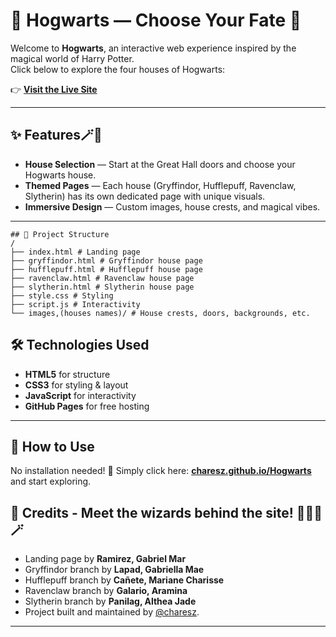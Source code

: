 # 🏰 Hogwarts — Choose Your Fate 🎩

Welcome to **Hogwarts**, an interactive web experience inspired by the magical world of Harry Potter.  
Click below to explore the four houses of Hogwarts:

👉 **[Visit the Live Site](https://charesz.github.io/Hogwarts/)**  

---

## ✨ Features🪄🔮

- **House Selection** — Start at the Great Hall doors and choose your Hogwarts house.  
- **Themed Pages** — Each house (Gryffindor, Hufflepuff, Ravenclaw, Slytherin) has its own dedicated page with unique visuals.  
- **Immersive Design** — Custom images, house crests, and magical vibes.  

---

```
## 📂 Project Structure
/
├── index.html # Landing page
├── gryffindor.html # Gryffindor house page
├── hufflepuff.html # Hufflepuff house page
├── ravenclaw.html # Ravenclaw house page
├── slytherin.html # Slytherin house page
├── style.css # Styling
├── script.js # Interactivity
└── images,(houses names)/ # House crests, doors, backgrounds, etc.
```

## 🛠️ Technologies Used

- **HTML5** for structure  
- **CSS3** for styling & layout  
- **JavaScript** for interactivity  
- **GitHub Pages** for free hosting  

---

## 🚀 How to Use

No installation needed! 🚀
Simply click here: **[charesz.github.io/Hogwarts](https://charesz.github.io/Hogwarts/)** and start exploring.

## 📜 Credits - Meet the wizards behind  the site! 🧙‍♀️🔮🪄 

- Landing page by **Ramirez, Gabriel Mar**
- Gryffindor branch by **Lapad, Gabriella Mae**
- Hufflepuff branch by **Cañete, Mariane Charisse**
- Ravenclaw branch by **Galario, Aramina**
- Slytherin branch by **Panilag, Althea Jade**
- Project built and maintained by [@charesz](https://github.com/charesz).  

---
